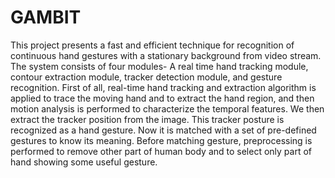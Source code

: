 # GAMBIT
This project presents a fast and efficient technique for recognition of continuous hand gestures with a stationary background from video stream. The system consists of four modules- A real time hand tracking module, contour extraction module, tracker detection module, and gesture recognition. First of all, real-time hand tracking and extraction algorithm is applied to trace the moving hand and to extract the hand region, and then motion analysis is performed to characterize the temporal features. We then extract the tracker position from the image. This tracker posture is recognized as a hand gesture. Now it is matched with a set of pre-defined gestures to know its meaning. Before matching gesture, preprocessing is performed to remove other part of human body and to select only part of hand showing some useful gesture.
